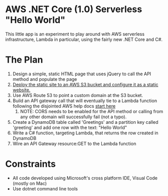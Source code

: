 # AWS .NET Core (1.0) Serverless "Hello World"

This little app is an experiment to play around with AWS serverless infrastructure, Lambda in particular, using the fairly new .NET Core and C#.  

# The Plan

1. Design a simple, static HTML page that uses jQuery to call the API method and populate the page
1. [Deploy the static site to an AWS S3 bucket and configure it as a static website.](http://docs.aws.amazon.com/AmazonS3/latest/dev/website-hosting-custom-domain-walkthrough.html)
1. Use AWS Route 53 to point a custom domain at the S3 bucket.
1. Build an API gateway call that will eventually tie to a Lambda function following the disjointed AWS help docs [start here](http://docs.aws.amazon.com/apigateway/latest/developerguide/api-gateway-create-resource-and-methods.html)
    1. NOTE: CORS needs to be enabled for the API method or calling from any other domain will successfully fail (not a typo).
1. Create a DynamoDB table called 'Greetings' and a partition key called 'greeting' and add one row with the text: "Hello World"
1. Write a C# function, targeting Lambda, that returns the row created in DynamoDB
1. Wire an API Gateway resource:GET to the Lambda function

# Constraints

* All code developed using Microsoft's cross platform IDE, Visual Code (mostly on Mac)
* Use dotnet command line tools